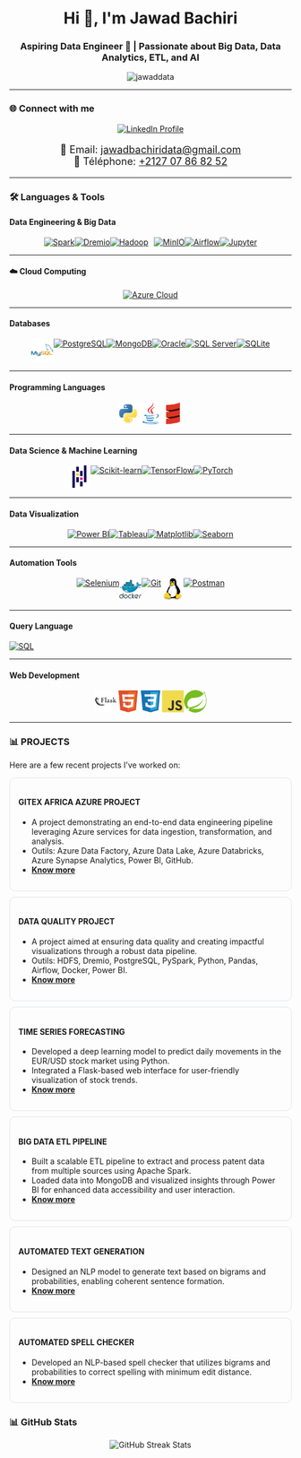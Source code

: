 <h1 align="center">Hi 👋, I'm Jawad Bachiri</h1>
<h3 align="center">Aspiring Data Engineer 🚀 | Passionate about Big Data, Data Analytics, ETL, and AI</h3>

<p align="center"> <img src="https://komarev.com/ghpvc/?username=jawaddata&label=Profile%20views&color=0e75b6&style=flat" alt="jawaddata" /> </p>

---

### 🌐 Connect with me
<p align="center">
  <a href="https://www.linkedin.com/in/jawad-bachiri-b51797221/" target="_blank">
    <img align="center" src="https://raw.githubusercontent.com/rahuldkjain/github-profile-readme-generator/master/src/images/icons/Social/linked-in-alt.svg" alt="LinkedIn Profile" height="30" width="40" />
  </a>
</p>

<p align="center" style="font-size: 18px;">
  📧 Email: <a href="mailto:jawadbachiridata@gmail.com">jawadbachiridata@gmail.com</a> <br>
  📱 Téléphone: <a href="tel:+212707868252">+2127 07 86 82 52</a>
</p>


---

### 🛠️ Languages & Tools  

<h4 align="left">Data Engineering & Big Data</h4>
<p style="display: flex; justify-content: center; flex-wrap: wrap;">
  <a href="https://spark.apache.org/" target="_blank" rel="noreferrer"> 
    <img src="https://www.vectorlogo.zone/logos/apache_spark/apache_spark-ar21.svg" alt="Spark" width="80" /> 
  </a>
  <a href="https://www.dremio.com/" target="_blank" rel="noreferrer"> 
    <img src="https://www.vectorlogo.zone/logos/dremio/dremio-ar21.svg" alt="Dremio" width="80" /> 
  </a>
  <a href="https://hadoop.apache.org/" target="_blank" rel="noreferrer">
    <img src="https://www.vectorlogo.zone/logos/apache_hadoop/apache_hadoop-ar21.svg" alt="Hadoop" width="80" /> 
  </a>
  <a href="https://www.min.io/" target="_blank" rel="noreferrer">
    <img src="https://raw.githubusercontent.com/minio/minio/master/.github/logo.svg?sanitize=true" alt="MinIO" width="80" style="margin-left: 10px;" />
  </a>
  <a href="https://airflow.apache.org/" target="_blank" rel="noreferrer">
    <img src="https://upload.wikimedia.org/wikipedia/commons/d/de/AirflowLogo.png" alt="Airflow" width="80" />
  </a>
  <a href="https://jupyter.org/" target="_blank" rel="noreferrer">
    <img src="https://www.vectorlogo.zone/logos/jupyter/jupyter-ar21.svg" alt="Jupyter" width="80" />
  </a>
</p>

---
<h4 align="left">☁️ Cloud Computing</h4>
<p style="display: flex; justify-content: center; flex-wrap: wrap;">
  <a href="https://azure.microsoft.com/en-us/products/data-factory/" target="_blank" rel="noreferrer"> 
    <img src="https://www.vectorlogo.zone/logos/microsoft_azure/microsoft_azure-icon.svg" alt="Azure Cloud" width="80" />
  </a>
</p>

---

<h4 align="left">Databases</h4>
<p style="display: flex; justify-content: center; flex-wrap: wrap;">
  <a href="https://www.mysql.com/" target="_blank" rel="noreferrer">
    <img src="https://raw.githubusercontent.com/devicons/devicon/master/icons/mysql/mysql-original-wordmark.svg" alt="MySQL" width="40" height="40"/>
  </a>
  <a href="https://www.postgresql.org/" target="_blank" rel="noreferrer">
    <img src="https://www.vectorlogo.zone/logos/postgresql/postgresql-icon.svg" alt="PostgreSQL" width="40" height="40"/>
  </a>
  <a href="https://www.mongodb.com/" target="_blank" rel="noreferrer">
    <img src="https://www.vectorlogo.zone/logos/mongodb/mongodb-icon.svg" alt="MongoDB" width="40" height="40"/>
  </a>
  <a href="https://www.oracle.com/database/" target="_blank" rel="noreferrer">
    <img src="https://www.vectorlogo.zone/logos/oracle/oracle-icon.svg" alt="Oracle" width="40" height="40"/>
  </a>
  <a href="https://www.microsoft.com/sql-server" target="_blank" rel="noreferrer">
    <img src="https://www.svgrepo.com/show/303229/microsoft-sql-server-logo.svg" alt="SQL Server" width="40" height="40"/>
  </a>
  <a href="https://www.sqlite.org/" target="_blank" rel="noreferrer">
    <img src="https://www.vectorlogo.zone/logos/sqlite/sqlite-icon.svg" alt="SQLite" width="40" height="40"/>
  </a>
</p>

---

<h4 align="left">Programming Languages</h4>
<p style="display: flex; justify-content: center; flex-wrap: wrap;">
  <a href="https://www.python.org" target="_blank" rel="noreferrer"> 
    <img src="https://raw.githubusercontent.com/devicons/devicon/master/icons/python/python-original.svg" alt="Python" width="40" height="40"/> 
  </a>
  <a href="https://www.java.com" target="_blank" rel="noreferrer"> 
    <img src="https://raw.githubusercontent.com/devicons/devicon/master/icons/java/java-original.svg" alt="Java" width="40" height="40"/>
  </a>
  <a href="https://www.scala-lang.org" target="_blank" rel="noreferrer">
    <img src="https://raw.githubusercontent.com/devicons/devicon/master/icons/scala/scala-original.svg" alt="Scala" width="40" height="40"/>
  </a>
</p>

---

<h4 align="left">Data Science & Machine Learning</h4>
<p style="display: flex; justify-content: center; flex-wrap: wrap;">
  <a href="https://pandas.pydata.org/" target="_blank" rel="noreferrer">
    <img src="https://raw.githubusercontent.com/devicons/devicon/master/icons/pandas/pandas-original.svg" alt="Pandas" width="40" height="40"/>
  </a>
  <a href="https://scikit-learn.org/" target="_blank" rel="noreferrer">
    <img src="https://raw.githubusercontent.com/scikit-learn/scikit-learn/main/doc/logos/scikit-learn-logo-notext.png" alt="Scikit-learn" width="40" height="40"/>
  </a>
  <a href="https://www.tensorflow.org/" target="_blank" rel="noreferrer">
    <img src="https://www.vectorlogo.zone/logos/tensorflow/tensorflow-icon.svg" alt="TensorFlow" width="40" height="40"/>
  </a>
  <a href="https://pytorch.org/" target="_blank" rel="noreferrer">
    <img src="https://www.vectorlogo.zone/logos/pytorch/pytorch-icon.svg" alt="PyTorch" width="40" height="40"/>
  </a>
</p>

---

<h4 align="left">Data Visualization</h4>
<p style="display: flex; justify-content: center; flex-wrap: wrap;">
  <a href="https://powerbi.microsoft.com/" target="_blank" rel="noreferrer">
    <img src="https://upload.wikimedia.org/wikipedia/commons/thumb/c/cf/New_Power_BI_Logo.svg/630px-New_Power_BI_Logo.svg.png" alt="Power BI" width="40" height="40"/>
  </a>
  <a href="https://www.tableau.com/" target="_blank" rel="noreferrer">
    <img src="https://w7.pngwing.com/pngs/815/646/png-transparent-tableau-full-logo-tech-companies-thumbnail.png" alt="Tableau" width="40" height="40"/>
  </a>
  <a href="https://matplotlib.org/" target="_blank" rel="noreferrer">
    <img src="https://matplotlib.org/_static/images/logo2.svg" alt="Matplotlib" width="40" height="40"/>
  </a>
  <a href="https://seaborn.pydata.org/" target="_blank" rel="noreferrer">
    <img src="https://seaborn.pydata.org/_images/logo-mark-lightbg.svg" alt="Seaborn" width="40" height="40"/>
  </a>
</p>

---

<h4 align="left">Automation Tools</h4>
<p style="display: flex; justify-content: center; flex-wrap: wrap;">
  <a href="https://www.selenium.dev/" target="_blank" rel="noreferrer">
    <img src="https://www.svgrepo.com/show/354321/selenium.svg" alt="Selenium" width="40" height="40"/>
  </a>
  <a href="https://www.docker.com/" target="_blank" rel="noreferrer">
    <img src="https://raw.githubusercontent.com/devicons/devicon/master/icons/docker/docker-original-wordmark.svg" alt="Docker" width="40" height="40"/>
  </a>
  <a href="https://git-scm.com/" target="_blank" rel="noreferrer">
    <img src="https://www.vectorlogo.zone/logos/git-scm/git-scm-icon.svg" alt="Git" width="40" height="40"/>
  </a>
  <a href="https://www.linux.org/" target="_blank" rel="noreferrer">
    <img src="https://raw.githubusercontent.com/devicons/devicon/master/icons/linux/linux-original.svg" alt="Linux" width="40" height="40"/>
  </a>
  <a href="https://postman.com" target="_blank" rel="noreferrer">
    <img src="https://www.vectorlogo.zone/logos/getpostman/getpostman-icon.svg" alt="Postman" width="40" height="40"/>
  </a>
</p>

---

<h4 align="left">Query Language</h4>
<p align="left">
  <a href="https://www.w3schools.com/sql/" target="_blank" rel="noreferrer">
    <img src="https://img.freepik.com/premium-vector/sql-structured-query-language-icon-label-internet-security-networking-vector-stock-illustration_100456-10733.jpg" alt="SQL" width="40" height="40"/>
  </a>
</p>

---

<h4 align="left">Web Development</h4>
<p style="display: flex; justify-content: center; flex-wrap: wrap;">
  <a href="https://flask.palletsprojects.com/en/2.0.x/" target="_blank" rel="noreferrer">
    <img src="https://raw.githubusercontent.com/devicons/devicon/master/icons/flask/flask-original-wordmark.svg" alt="Flask" width="40" height="40"/>
  </a>
  <a href="https://www.w3.org/html/" target="_blank" rel="noreferrer">
    <img src="https://raw.githubusercontent.com/devicons/devicon/master/icons/html5/html5-original.svg" alt="HTML" width="40" height="40"/>
  </a>
  <a href="https://www.w3schools.com/css/" target="_blank" rel="noreferrer">
    <img src="https://raw.githubusercontent.com/devicons/devicon/master/icons/css3/css3-original.svg" alt="CSS" width="40" height="40"/>
  </a>
  <a href="https://www.javascript.com/" target="_blank" rel="noreferrer">
    <img src="https://raw.githubusercontent.com/devicons/devicon/master/icons/javascript/javascript-original.svg" alt="JavaScript" width="40" height="40"/>
  </a>
  <a href="https://spring.io/" target="_blank" rel="noreferrer">
    <img src="https://raw.githubusercontent.com/devicons/devicon/master/icons/spring/spring-original.svg" alt="Spring" width="40" height="40"/>
  </a>
</p>

----

### 📊 PROJECTS  
Here are a few recent projects I’ve worked on:

<div style="border: 1px solid #e1e4e8; border-radius: 10px; padding: 15px; margin-bottom: 10px;">
  
  #### **GITEX AFRICA AZURE PROJECT**
  - A project demonstrating an end-to-end data engineering pipeline leveraging Azure services for data ingestion, transformation, and analysis.
  - Outils: Azure Data Factory, Azure Data Lake, Azure Databricks, Azure Synapse Analytics, Power BI, GitHub.
  - **[Know more](https://github.com/JawadData/GitexAfrica-Azure-Project.git)**
  
</div>

<div style="border: 1px solid #e1e4e8; border-radius: 10px; padding: 15px; margin-bottom: 10px;">
  
  #### **DATA QUALITY PROJECT**
  - A project aimed at ensuring data quality and creating impactful visualizations through a robust data pipeline.
  - Outils: HDFS, Dremio, PostgreSQL, PySpark, Python, Pandas, Airflow, Docker, Power BI.
  - **[Know more](https://github.com/JawadData/Data_quality_project.git)**
  
</div>

<div style="border: 1px solid #e1e4e8; border-radius: 10px; padding: 15px; margin-bottom: 10px;">
  
  #### **TIME SERIES FORECASTING**
  - Developed a deep learning model to predict daily movements in the EUR/USD stock market using Python.
  - Integrated a Flask-based web interface for user-friendly visualization of stock trends.
  - **[Know more](https://github.com/JawadData/EUR-USD_DailyActionPrediction.git)**
  
</div>

<div style="border: 1px solid #e1e4e8; border-radius: 10px; padding: 15px; margin-bottom: 10px;">
  
  #### **BIG DATA ETL PIPELINE**
  - Built a scalable ETL pipeline to extract and process patent data from multiple sources using Apache Spark.
  - Loaded data into MongoDB and visualized insights through Power BI for enhanced data accessibility and user interaction.
  - **[Know more](https://github.com/JawadData/patents_analysis.git)**
  
</div>

<div style="border: 1px solid #e1e4e8; border-radius: 10px; padding: 15px; margin-bottom: 10px;">
  
  #### **AUTOMATED TEXT GENERATION**
  - Designed an NLP model to generate text based on bigrams and probabilities, enabling coherent sentence formation.
  - **[Know more](https://github.com/JawadData/TextGeneration.git)**
  
</div>

<div style="border: 1px solid #e1e4e8; border-radius: 10px; padding: 15px; margin-bottom: 10px;">
  
  #### **AUTOMATED SPELL CHECKER**
  - Developed an NLP-based spell checker that utilizes bigrams and probabilities to correct spelling with minimum edit distance.
  - **[Know more](https://github.com/JawadData/SpellChecker.git)**
  
</div>




### 📊 GitHub Stats  

<p align="center">
  <img src="https://github-readme-streak-stats.herokuapp.com/?user=jawaddata&" alt="GitHub Streak Stats" width="50%" />
</p>
